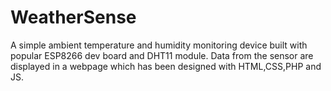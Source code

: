 # WeatherSense
A simple ambient temperature and humidity monitoring device built with popular ESP8266 dev board and DHT11 module. Data from the sensor are displayed in a webpage which has been designed with HTML,CSS,PHP and JS.
